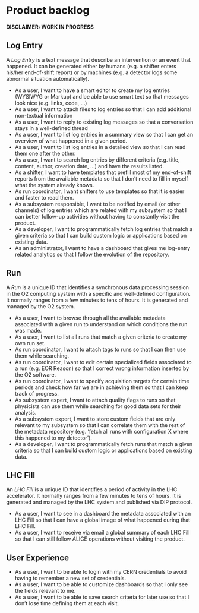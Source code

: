 # Product backlog
**DISCLAIMER: WORK IN PROGRESS**  

## Log Entry 

A *Log Entry* is a text message that describe an intervention or an event that happened. It can be generated either by humans (e.g. a shifter enters his/her end-of-shift report) or by machines (e.g. a detector logs some abnormal situation automatically).  

- As a user, I want to have a smart editor to create my log entries (WYSIWYG or Markup) and be able to use smart text so that messages look nice (e.g. links, code, …) 
- As a user, I want to attach files to log entries so that I can add additional non-textual information 
- As a user, I want to reply to existing log messages so that a conversation stays in a well-defined thread 
- As a user, I want to list log entries in a summary view so that I can get an overview of what happened in a given period. 
- As a user, I want to list log entries in a detailed view so that I can read them one after the other. 
- As a user, I want to search log entries by different criteria (e.g. title, content, author, creation date, …) and have the results listed. 
- As a shifter, I want to have templates that prefill most of my end-of-shift reports from the available metadata so that I don’t need to fill in myself what the system already knows. 
- As run coordinator, I want shifters to use templates so that it is easier and faster to read them. 
- As a subsystem responsible, I want to be notified by email (or other channels) of log entries which are related with my subsystem so that I can better follow-up activities without having to constantly visit the product. 
- As a developer, I want to programmatically fetch log entries that match a given criteria so that I can build custom logic or applications based on existing data. 
- As an administrator, I want to have a dashboard that gives me log-entry related analytics so that I follow the evolution of the repository.  

 

## Run 

A *Run* is a unique ID that identifies a synchronous data processing session in the O2 computing system with a specific and well-defined configuration. It normally ranges from a few minutes to tens of hours. It is generated and managed by the O2 system. 

- As a user, I want to browse through all the available metadata associated with a given run to understand on which conditions the run was made.  
- As a user, I want to list all runs that match a given criteria to create my own run set. 
- As run coordinator, I want to attach tags to runs so that I can then use them while searching. 
- As run coordinator, I want to edit certain specialized fields associated to a run (e.g. EOR Reason) so that I correct wrong information inserted by the O2 software. 
- As run coordinator, I want to specify acquisition targets for certain time periods and check how far we are in achieving them so that I can keep track of progress. 
- As subsystem expert, I want to attach quality flags to runs so that physicists can use them while searching for good data sets for their analysis.  
- As a subsystem expert, I want to store custom fields that are only relevant to my subsystem so that I can correlate them with the rest of the metadata repository (e.g. ‘fetch all runs with configuration X where this happened to my detector’). 
- As a developer, I want to programmatically fetch runs that match a given criteria so that I can build custom logic or applications based on existing data. 

 

## LHC Fill 

An *LHC Fill* is a unique ID that identifies a period of activity in the LHC accelerator. It normally ranges from a few minutes to tens of hours. It is generated and managed by the LHC system and published via DIP protocol.   

- As a user, I want to see in a dashboard the metadata associated with an LHC Fill so that I can have a global image of what happened during that LHC Fill. 
- As a user, I want to receive via email a global summary of each LHC Fill so that I can still follow ALICE operations without visiting the product.  

 

## User Experience  
- As a user, I want to be able to login with my CERN credentials to avoid having to remember a new set of credentials. 
- As a user, I want to be able to customize dashboards so that I only see the fields relevant to me. 
- As a user, I want to be able to save search criteria for later use so that I don’t lose time defining them at each visit. 

